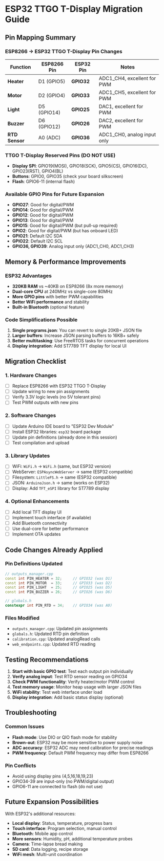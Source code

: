 # ESP32 TTGO T-Display Migration Guide

## Pin Mapping Summary

### ESP8266 → ESP32 TTGO T-Display Pin Changes

| Function | ESP8266 Pin | ESP32 Pin | Notes |
|----------|-------------|-----------|-------|
| **Heater** | D1 (GPIO5) | **GPIO32** | ADC1_CH4, excellent for PWM |
| **Motor** | D2 (GPIO4) | **GPIO33** | ADC1_CH5, excellent for PWM |
| **Light** | D5 (GPIO14) | **GPIO25** | DAC1, excellent for PWM |
| **Buzzer** | D6 (GPIO12) | **GPIO26** | DAC2, excellent for PWM |
| **RTD Sensor** | A0 (ADC) | **GPIO36** | ADC1_CH0, analog input only |

### TTGO T-Display Reserved Pins (DO NOT USE)
- **Display SPI**: GPIO19(MOSI), GPIO18(SCK), GPIO5(CS), GPIO16(DC), GPIO23(RST), GPIO4(BL)
- **Buttons**: GPIO0, GPIO35 (check your board silkscreen)
- **Flash**: GPIO6-11 (internal flash)

### Available GPIO Pins for Future Expansion
- **GPIO27**: Good for digital/PWM
- **GPIO14**: Good for digital/PWM  
- **GPIO12**: Good for digital/PWM
- **GPIO13**: Good for digital/PWM
- **GPIO15**: Good for digital/PWM (but pull-up required)
- **GPIO2**: Good for digital/PWM (but has onboard LED)
- **GPIO21**: Default I2C SDA
- **GPIO22**: Default I2C SCL
- **GPIO36, GPIO39**: Analog input only (ADC1_CH0, ADC1_CH3)

## Memory & Performance Improvements

### ESP32 Advantages
- **320KB RAM** vs ~40KB on ESP8266 (8x more memory)
- **Dual-core CPU** at 240MHz vs single-core 80MHz
- **More GPIO pins** with better PWM capabilities
- **Better WiFi performance** and stability
- **Built-in Bluetooth** (optional feature)

### Code Simplifications Possible
1. **Single programs.json**: You can revert to single 20KB+ JSON file
2. **Larger buffers**: Increase JSON parsing buffers to 16KB+ safely
3. **Better multitasking**: Use FreeRTOS tasks for concurrent operations
4. **Display integration**: Add ST7789 TFT display for local UI

## Migration Checklist

### 1. Hardware Changes
- [ ] Replace ESP8266 with ESP32 TTGO T-Display
- [ ] Update wiring to new pin assignments
- [ ] Verify 3.3V logic levels (no 5V tolerant pins)
- [ ] Test PWM outputs with new pins

### 2. Software Changes  
- [ ] Update Arduino IDE board to "ESP32 Dev Module"
- [ ] Install ESP32 libraries: `esp32` board package
- [ ] Update pin definitions (already done in this session)
- [ ] Test compilation and upload

### 3. Library Updates
- [ ] WiFi: `WiFi.h` → `WiFi.h` (same, but ESP32 version)
- [ ] WebServer: `ESPAsyncWebServer` → same (ESP32 compatible)
- [ ] Filesystem: `LittleFS.h` → same (ESP32 compatible)
- [ ] JSON: `ArduinoJson.h` → same (works on ESP32)
- [ ] Display: Add `TFT_eSPI` library for ST7789 display

### 4. Optional Enhancements
- [ ] Add local TFT display UI
- [ ] Implement touch interface (if available)
- [ ] Add Bluetooth connectivity
- [ ] Use dual-core for better performance
- [ ] Implement OTA updates

## Code Changes Already Applied

### Pin Definitions Updated
```cpp
// outputs_manager.cpp
const int PIN_HEATER = 32;     // GPIO32 (was D1)
const int PIN_MOTOR  = 33;     // GPIO33 (was D2)  
const int PIN_LIGHT  = 25;     // GPIO25 (was D5)
const int PIN_BUZZER = 26;     // GPIO26 (was D6)

// globals.h
constexpr int PIN_RTD = 34;    // GPIO34 (was A0)
```

### Files Modified
- `outputs_manager.cpp`: Updated pin assignments
- `globals.h`: Updated RTD pin definition
- `calibration.cpp`: Updated analogRead calls
- `web_endpoints.cpp`: Updated RTD reading

## Testing Recommendations

1. **Start with basic GPIO test**: Test each output pin individually
2. **Verify analog input**: Test RTD sensor reading on GPIO34
3. **Check PWM functionality**: Verify heater/motor PWM control
4. **Test memory usage**: Monitor heap usage with larger JSON files
5. **WiFi stability**: Test web interface under load
6. **Display integration**: Add basic status display (optional)

## Troubleshooting

### Common Issues
- **Flash mode**: Use DIO or QIO flash mode for stability
- **Brown-out**: ESP32 may be more sensitive to power supply noise
- **ADC accuracy**: ESP32 ADC may need calibration for precise readings
- **PWM frequency**: Default PWM frequency may differ from ESP8266

### Pin Conflicts
- Avoid using display pins (4,5,16,18,19,23)
- GPIO34-39 are input-only (no PWM/digital output)
- GPIO6-11 are connected to flash (do not use)

## Future Expansion Possibilities

With ESP32's additional resources:
- **Local display**: Status, temperature, progress bars
- **Touch interface**: Program selection, manual control
- **Bluetooth**: Mobile app control
- **More sensors**: Humidity, pH, additional temperature probes
- **Camera**: Time-lapse bread making
- **SD card**: Data logging, recipe storage
- **WiFi mesh**: Multi-unit coordination
